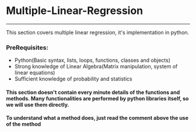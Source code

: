 # Multiple-Linear-Regression
***
This section covers multiple linear regression, it's implementation in python.

### PreRequisites:
- Python(Basic syntax, lists, loops, functions, classes and objects)
- Strong knowledge of Linear Algebra(Matrix manipulation, system of linear equations)
- Sufficient knowledge of probability and statistics

#### This section doesn't contain every minute details of the functions and methods. Many functionalities are performed by python libraries itself, so we will use them directly.
#### To understand what a method does, just read the comment above the use of the method
